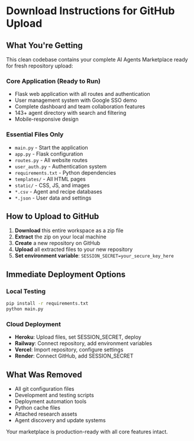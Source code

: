 # Download Instructions for GitHub Upload

## What You're Getting

This clean codebase contains your complete AI Agents Marketplace ready for fresh repository upload:

### Core Application (Ready to Run)
- Flask web application with all routes and authentication
- User management system with Google SSO demo
- Complete dashboard and team collaboration features
- 143+ agent directory with search and filtering
- Mobile-responsive design

### Essential Files Only
- `main.py` - Start the application
- `app.py` - Flask configuration
- `routes.py` - All website routes
- `user_auth.py` - Authentication system
- `requirements.txt` - Python dependencies
- `templates/` - All HTML pages
- `static/` - CSS, JS, and images
- `*.csv` - Agent and recipe databases
- `*.json` - User data and settings

## How to Upload to GitHub

1. **Download** this entire workspace as a zip file
2. **Extract** the zip on your local machine
3. **Create** a new repository on GitHub
4. **Upload** all extracted files to your new repository
5. **Set environment variable**: `SESSION_SECRET=your_secure_key_here`

## Immediate Deployment Options

### Local Testing
```bash
pip install -r requirements.txt
python main.py
```

### Cloud Deployment
- **Heroku**: Upload files, set SESSION_SECRET, deploy
- **Railway**: Connect repository, add environment variables
- **Vercel**: Import repository, configure settings
- **Render**: Connect GitHub, add SESSION_SECRET

## What Was Removed
- All git configuration files
- Development and testing scripts
- Deployment automation tools
- Python cache files
- Attached research assets
- Agent discovery and update systems

Your marketplace is production-ready with all core features intact.